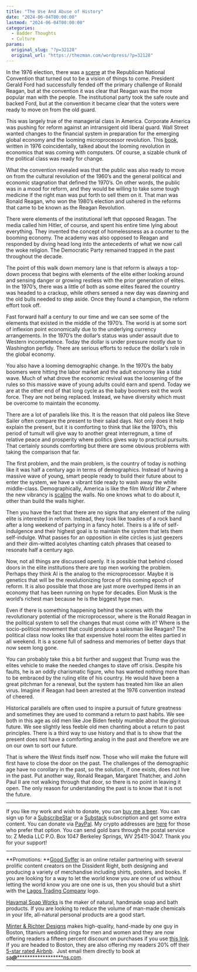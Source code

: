 ```yaml
---
title: "The Use And Abuse of History"
date: "2024-06-04T00:00:00"
lastmod: "2024-06-04T00:00:00"
categories:
  - Badder Thoughts
  - Culture
params:
  original_slug: "?p=32128"
  original_url: "https://thezman.com/wordpress/?p=32128"
---
```


In the 1976 election, there was a <a
href="https://www.history.com/news/ronald-reagan-republican-contested-convention-1976-gerald-ford"
rel="noopener" target="_blank">scene</a> at the Republican National
Convention that turned out to be a vision of things to come. President
Gerald Ford had successfully fended off the primary challenge of Ronald
Reagan, but at the convention it was clear that Reagan was the more
popular man with the people. The institutional party took the safe route
and backed Ford, but at the convention it became clear that the voters
were ready to move on from the old guard.

This was largely true of the managerial class in America. Corporate
America was pushing for reform against an intransigent old liberal
guard. Wall Street wanted changes to the financial system in preparation
for the emerging global economy and the looming microprocessor
revolution. This
<a href="https://www.amazon.com/Money-Game-Adam-Smith/dp/0394721039"
rel="noopener" target="_blank">book</a>, written in 1976 coincidentally,
talked about the looming revolution in economics that was coming with
computers. Of course, a sizable chunk of the political class was ready
for change.

What the convention revealed was that the public was also ready to move
on from the cultural revolution of the 1960’s and the general political
and economic stagnation that defined the 1970’s. On other words, the
public was in a mood for reform, and they would be willing to take some
tough medicine if the right man was put forth to sell them on it. That
man was Ronald Reagan, who won the 1980’s election and ushered in the
reforms that came to be known as the Reagan Revolution.

There were elements of the institutional left that opposed Reagan. The
media called him Hitler, of course, and spent his entire time lying
about everything. They invented the concept of homelessness as a counter
to the booming economy. The academy was also opposed to Reagan and
responded by diving head long into the antecedents of what we now call
the woke religion. The Democratic Party remained trapped in the past
throughout the decade.

The point of this walk down memory lane is that reform is always a
top-down process that begins with elements of the elite either looking
around and sensing danger or growing restless with the prior generation
of elites. In the 1970’s, there was a little of both as some elites
feared the country was headed to a crackup, while others sensed a new
day was dawning and the old bulls needed to step aside. Once they found
a champion, the reform effort took off.

Fast forward half a century to our time and we can see some of the
elements that existed in the middle of the 1970’s. The world is at some
sort of inflexion point economically due to the underlying currency
arrangements. In the 1970’s the dollar’s status was under assault due to
Western incompetence. Today the dollar is under pressure mostly due to
Washington perfidy. There are serious efforts to reduce the dollar’s
role in the global economy.

You also have a looming demographic change. In the 1970’s the baby
boomers were hitting the labor market and the adult economy like a tidal
wave. Much of what drove the economic revival was the loosening of the
rules so this massive wave of young adults could earn and spend. Today
we are at the other end of that long cycle as the baby boomers exit the
work force. They are not being replaced. Instead, we have diversity
which must be overcome to maintain the economy.

There are a lot of parallels like this. It is the reason that old paleos
like Steve Sailer often compare the present to their salad days. Not
only does it help explain the present, but it is comforting to think
that like the 1970’s, this period of tumult will give way to another
great interregnum, a time of relative peace and prosperity where
politics gives way to practical pursuits. That certainly sounds
comforting but there are some obvious problems with taking the
comparison that far.

The first problem, and the main problem, is the country of today is
nothing like it was half a century ago in terms of demographics. Instead
of having a massive wave of young, smart people ready to build their
future about to enter the system, we have a vibrant tide ready to wash
away the white middle-class. Demographically, America is like the film
*World War Z* where the new vibrancy is <a
href="https://pyxis.nymag.com/v1/imgs/a59/300/31668b76e8d1b9c89f571c4bab19589e33-24-world-war-z-fact-check-3.1x.rsocial.w1200.jpg"
rel="noopener" target="_blank">scaling</a> the walls. No one knows what
to do about it, other than build the walls higher.

Then you have the fact that there are no signs that any element of the
ruling elite is interested in reform. Instead, they look like toadies of
a rock band after a long weekend of partying in a fancy hotel. Theirs is
a life of self-indulgence and their highest goal is to maintain the
system that lets them self-indulge. What passes for an opposition in
elite circles is just geezers and their dim-witted acolytes chanting
catch phrases that ceased to resonate half a century ago.

Now, not all things are discussed openly. It is possible that behind
closed doors in the elite institutions there are top men working the
problem. Perhaps they think AI is the analog to the microprocessor.
Maybe it is genetics that will be the revolutionizing force of this
coming epoch of reform. It is also possible that those are just more
overhyped items in an economy that has been running on hype for decades.
Elon Musk is the world’s richest man because he is the biggest hype man.

Even if there is something happening behind the scenes with the
revolutionary potential of the microprocessor, where is the Ronald
Reagan in the political system to sell the changes that must come with
it? Where is the socio-political movement that could produce a salesman
like Reagan? The political class now looks like that expensive hotel
room the elites partied in all weekend. It is a scene full of sadness
and memories of better days that now seem long gone.

You can probably take this a bit further and suggest that Trump was the
elites vehicle to make the needed changes to stave off crisis. Despite
his faults, he is an oddly charismatic figure, who has wanted nothing
more than to be embraced by the ruling elite of his country. He would
have been a great pitchman for a renewal, but the system has treated him
like an alien virus. Imagine if Reagan had been arrested at the 1976
convention instead of cheered.

Historical parallels are often used to inspire a pursuit of future
greatness and sometimes they are used to command a return to past
habits. We see both in this age as old men like Joe Biden feebly mumble
about the glorious future. We see slightly less feeble old men chanting
about a return to past principles. There is a third way to use history
and that is to show that the present does not have a comforting analog
in the past and therefore we are on our own to sort our future.

That is where the West finds itself now. Those who will make the future
will first have to close the door on the past. The challenges of the
demographic age have no corollary in the past, so the solution, if one
exists, does not live in the past. Put another way, Ronald Reagan,
Margaret Thatcher, and John Paul II are not walking through that door,
so there is no point in leaving it open. The only reason for
understanding the past is to know that it is not the future.

------------------------------------------------------------------------

If you like my work and wish to donate, you can
<a href="https://www.buymeacoffee.com/mujolulu" rel="noopener"
target="_blank">buy me a beer</a>. You can sign up for a
<a href="https://www.subscribestar.com/the-z-blog" rel="noopener"
target="_blank">SubscribeStar</a> or a
<a href="https://thedissident.substack.com/" rel="noopener"
target="_blank">Substack</a> subscription and get some extra content.
You can donate via <a
href="https://www.paypal.com/donate/?cmd=_s-xclick&amp;hosted_button_id=UDAS2Q8JYA6CN&amp;source=url"
rel="noopener" target="_blank">PayPal</a>. My crypto addresses are
<a href="https://thezman.com/wordpress/?page_id=22713" rel="noopener"
target="_blank">here</a> for those who prefer that option. You can send
gold bars through the postal service to: Z Media LLC P.O. Box 1047
Berkeley Springs, WV 25411-3047. Thank you for your support!

------------------------------------------------------------------------

**Promotions: **<a href="https://goodsvffer.com/" rel="noopener" target="_blank">Good
Svffer</a> is an online retailer partnering with several prolific
content creators on the Dissident Right, both designing and producing a
variety of merchandise including shirts, posters, and books. If you are
looking for a way to let the world know you are one of us without
letting the world know you are one one is us, then you should but a
shirt with the
<a href="https://goodsvffer.com/products/lagos-trading-company"
rel="noopener" target="_blank">Lagos Trading Company</a> logo.

<a href="https://havamalsoapworks.com/" rel="noopener"
target="_blank">Havamal Soap Works</a> is the maker of natural, handmade
soap and bath products. If you are looking to reduce the volume of
man-made chemicals in your life, all-natural personal products are a
good start.

<a href="https://www.minterandrichterdesigns.com/"
rel="noreferrer nofollow noopener" target="_blank">Minter &amp; Richter
Designs</a> makes high-quality, hand-made by one guy in Boston, titanium
wedding rings for men and women and they are now offering readers a
fifteen percent discount on purchases if you use
<a href="https://www.minterandrichterdesigns.com/discount/ZMAN"
rel="noreferrer nofollow noopener" target="_blank">this link</a>.
<span class="highlight"><span class="colour"><span class="font"><span class="size">If
you are headed to Boston, they are also offering my readers 20% off
their <a
href="https://www.airbnb.com/users/7988017/listings?user_id=7988017&amp;s=3"
rel="noopener noreferrer" target="_blank">5-star rated Airbnb</a>.  Just
email them directly to book at
<a href="mailto:sa***@*********************ns.com"
data-original-string="TgHSmSrtj3FdeIt7Pxioaw==cb7zcksPrbnQf5KMBvMgxrLld4AT480raY/2Y4HJtyAtXKf6C/vrgd4qpdnBiiz6JxZ"><span
class="apbct-email-encoder"
data-original-string="QPd9Zl/3QPDuwYLIMTb5Xw==cb7hjK7Qnhqp+MVvn0hxGkFd+3T+P0fRQMvcSXKCnZa29QnlPV4AWVayxpTuIDAKX6w"
title="This contact has been encoded by Anti-Spam by CleanTalk. Click to decode. To finish the decoding make sure that JavaScript is enabled in your browser.">sa<span
class="apbct-blur">***</span>@<span
class="apbct-blur">*********************</span>ns.com</span></a>.</span></span></span></span>

------------------------------------------------------------------------
